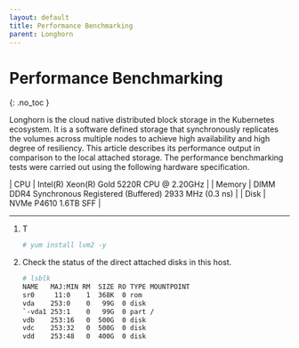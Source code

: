 ```yaml
---
layout: default
title: Performance Benchmarking
parent: Longhorn
---
```


# Performance Benchmarking
{: .no_toc }

Longhorn is the cloud native distributed block storage in the Kubernetes ecosystem. It is a software defined storage that synchronously replicates the volumes across multiple nodes to achieve high availability and high degree of resiliency. This article describes its performance output in comparison to the local attached storage. The performance benchmarking tests were carried out using the following hardware specification.


| CPU          | Intel(R) Xeon(R) Gold 5220R CPU @ 2.20GHz | 
| Memory  | DIMM DDR4 Synchronous Registered (Buffered) 2933 MHz (0.3 ns) | 
| Disk | NVMe P4610 1.6TB SFF    | 

---

1. T

    ```bash
    # yum install lvm2 -y
    ```

2. Check the status of the direct attached disks in this host.

    ```bash
    # lsblk
    NAME   MAJ:MIN RM  SIZE RO TYPE MOUNTPOINT
    sr0     11:0    1  368K  0 rom  
    vda    253:0    0   99G  0 disk 
    `-vda1 253:1    0   99G  0 part /
    vdb    253:16   0  500G  0 disk 
    vdc    253:32   0  500G  0 disk 
    vdd    253:48   0  400G  0 disk 
    ```


